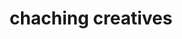 ---
title: chaching creatives
category: Creative Ads
category_slug: creative-ads
type: gallery
image: images/works/chaching4.png
gallery:
   - images/works/cha1.png
   - images/works/cha2.png
   - images/works/cha3.png
---